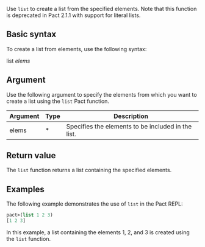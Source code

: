 Use `list` to create a list from the specified elements. Note that this function is deprecated in Pact 2.1.1 with support for literal lists.

## Basic syntax

To create a list from elements, use the following syntax:

list *elems*

## Argument

Use the following argument to specify the elements from which you want to create a list using the `list` Pact function.

| Argument | Type | Description |
| --- | --- | --- |
| elems | * | Specifies the elements to be included in the list. |

## Return value

The `list` function returns a list containing the specified elements.

## Examples

The following example demonstrates the use of `list` in the Pact REPL:

```lisp
pact>(list 1 2 3)
[1 2 3]
```

In this example, a list containing the elements 1, 2, and 3 is created using the `list` function.
